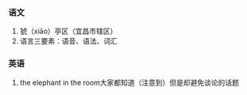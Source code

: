 ### 语文

1. 猇（xiāo）亭区（宜昌市辖区）
2. 语言三要素：语音、语法、词汇

### 英语

1. the elephant in the room大家都知道（注意到）但是却避免谈论的话题
